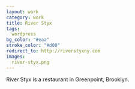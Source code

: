 ```yaml
---              
layout: work
category: work
title: River Styx
tags:
  wordpress
bg_color: "#eaa"
stroke_color: "#d00"
redirect_to: http://riverstyxny.com
images:
  river-styx.png
---
```

River Styx is a restaurant in Greenpoint, Brooklyn.